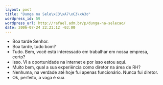 ```yaml
--- 
layout: post
title: "Dunga na Sele\xC3\xA7\xC3\xA3o"
wordpress_id: 59
wordpress_url: http://rafael.adm.br/p/dunga-na-selecao/
date: 2006-07-24 22:21:12 -03:00
---
```

- Boa tarde Senhor.
- Boa tarde, tudo bom?
- Tudo. Bem, você está interessado em trabalhar em nossa empresa, certo?
- Isso. Vi a oportunidade na internet e por isso estou aqui.
- Muito bem, qual a sua experiência como diretor na área de RH?
- Nenhuma, na verdade até hoje fui apenas funcionário. Nunca fui diretor.
- Ok, perfeito, a vaga é sua.
